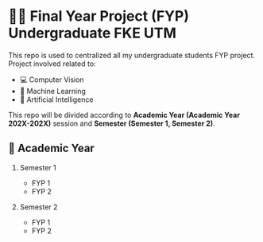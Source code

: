 # 🧑‍🎓 Final Year Project (FYP) Undergraduate FKE UTM 

This repo is used to centralized all my undergraduate students FYP project. Project involved related to: 

- 💻 Computer Vision
- 🤖 Machine Learning
- 🧠 Artificial Intelligence

This repo will be divided according to **Academic Year (Academic Year 202X-202X)** session and **Semester (Semester 1, Semester 2)**. 

## 📑 Academic Year 

1. Semester 1
   * FYP 1
   * FYP 2
    
2. Semester 2
   * FYP 1
   * FYP 2






